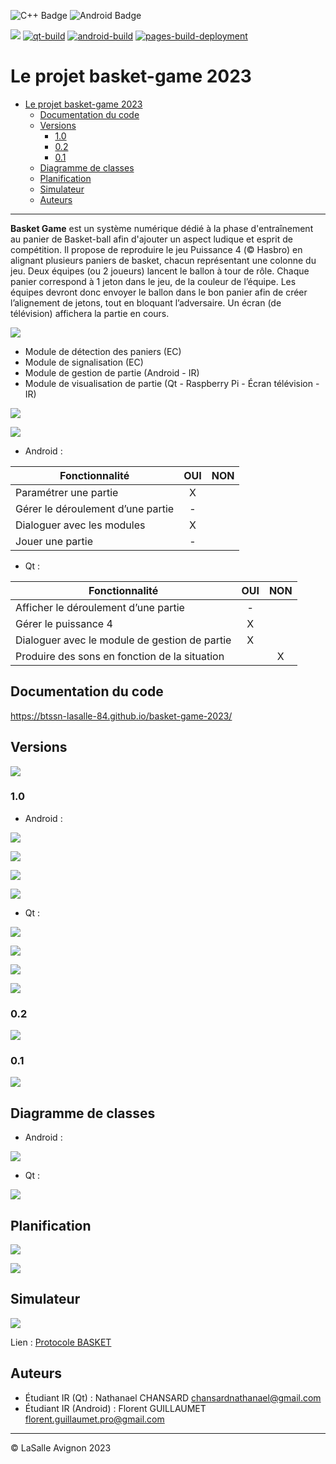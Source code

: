 ![C++ Badge](https://img.shields.io/badge/C%2B%2B-00599C?logo=cplusplus&logoColor=fff&style=plastic) ![Android Badge](https://img.shields.io/badge/Android-3DDC84?logo=android&logoColor=fff&style=plastic)

![](https://badgen.net/badge/Qt/5.12.8/green) [![qt-build](https://github.com/btssn-lasalle-84/basket-game-2023/actions/workflows/make-qt.yml/badge.svg)](https://github.com/btssn-lasalle-84/basket-game-2023/actions/workflows/make-qt.yml) [![android-build](https://github.com/btssn-lasalle-84/basket-game-2023/actions/workflows/android-build.yml/badge.svg)](https://github.com/btssn-lasalle-84/basket-game-2023/actions/workflows/android-build.yml) [![pages-build-deployment](https://github.com/btssn-lasalle-84/basket-game-2023/actions/workflows/pages/pages-build-deployment/badge.svg?branch=develop)](https://github.com/btssn-lasalle-84/basket-game-2023/actions/workflows/pages/pages-build-deployment)

# Le projet basket-game 2023

- [Le projet basket-game 2023](#le-projet-basket-game-2023)
  - [Documentation du code](#documentation-du-code)
  - [Versions](#versions)
    - [1.0](#10)
    - [0.2](#02)
    - [0.1](#01)
  - [Diagramme de classes](#diagramme-de-classes)
  - [Planification](#planification)
  - [Simulateur](#simulateur)
  - [Auteurs](#auteurs)

---

**Basket Game** est un système numérique dédié à la phase d'entraînement au panier de Basket-ball afin d'ajouter un aspect ludique et esprit de compétition. Il propose de reproduire le jeu Puissance 4 (© Hasbro) en alignant plusieurs paniers de basket, chacun représentant une colonne du jeu. Deux équipes (ou 2 joueurs) lancent le ballon à tour de rôle. Chaque panier correspond à 1 jeton dans le jeu, de la couleur de l’équipe. Les équipes devront donc envoyer le ballon dans le bon panier afin de créer l’alignement de jetons, tout en bloquant l’adversaire. Un écran (de télévision) affichera la partie en cours.

![](images/logo-basketgame.png)

- Module de détection des paniers (EC)
- Module de signalisation (EC)​
- Module de gestion de partie (Android - IR)​
- Module de visualisation de partie (Qt - Raspberry Pi - Écran télévision - IR)​

![](images/basketgame-2023.png)

![](images/uc-basketgame-2023.png)

- Android :

| Fonctionnalité   | OUI | NON |
| ------------------------- |:-----:|:-----:|
| Paramétrer une partie | X |  |
| Gérer le déroulement d’une partie | - |  |
| Dialoguer avec les modules | X |  |
| Jouer une partie | - |  |

- Qt :

| Fonctionnalité   | OUI | NON |
| ------------------------- |:-----:|:-----:|
| Afficher le déroulement d’une partie | - |  |
| Gérer le puissance 4 | X |  |
| Dialoguer avec le module de gestion de partie | X |  |
| Produire des sons en fonction de la situation |  | X |


## Documentation du code

https://btssn-lasalle-84.github.io/basket-game-2023/


## Versions

![](images/livraisons-basketgame-2023.png)

### 1.0

- Android :

![](images/screenshot-android-nouvelle-partie-v1.0.png)

![](images/screenshot-android-parametres-v1.0.png)

![](images/screenshot-android-partie-suivi-v1.0.png)

![](images/screenshot-android-partie-interrompue-v1.0.png)

- Qt :

![](images/screenshot-qt-accueil-basketgame-v0.2.png)

![](images/screenshot-qt-puissance4-basketgame-v1.0.png)

![](images/screenshot-qt-puissance4-1-basketgame-v1.0.png)

![](images/screenshot-qt-puissance4-2-basketgame-v1.0.png)

### 0.2

![](images/jira-tickets-v0.2.png)

### 0.1

![](images/jira-tickets-v0.1.png)

## Diagramme de classes

- Android :

![](images/dc-basketgame-android-2023.png)

- Qt :

![](images/dc-basketgame-qt-2023.png)

## Planification

![](images/gantt-basketgame-2023.png)

![](images/roadbook-basketgame-2023.png)

## Simulateur

![](images/simulateur-2023.png)

Lien : [Protocole BASKET](simulateur/README.md)

## Auteurs

- Étudiant IR (Qt) : Nathanael CHANSARD <chansardnathanael@gmail.com>
- Étudiant IR (Android) : Florent GUILLAUMET <florent.guillaumet.pro@gmail.com>

---
©️ LaSalle Avignon 2023
